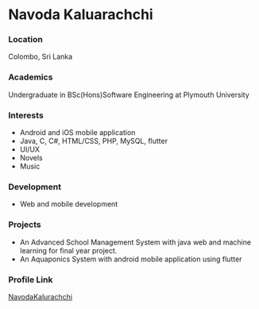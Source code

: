 # Navoda Kaluarachchi

### Location

Colombo, Sri Lanka

### Academics

Undergraduate in BSc(Hons)Software Engineering at Plymouth University

### Interests

- Android and iOS mobile application
- Java, C, C#, HTML/CSS, PHP, MySQL, flutter
- UI/UX
- Novels
- Music

### Development

- Web and mobile development

### Projects

- An Advanced School Management System with java web and machine learning for final year project.
- An Aquaponics System with android mobile application using flutter

### Profile Link

[NavodaKalurachchi](https://github.com/NavodaKalurachchi)